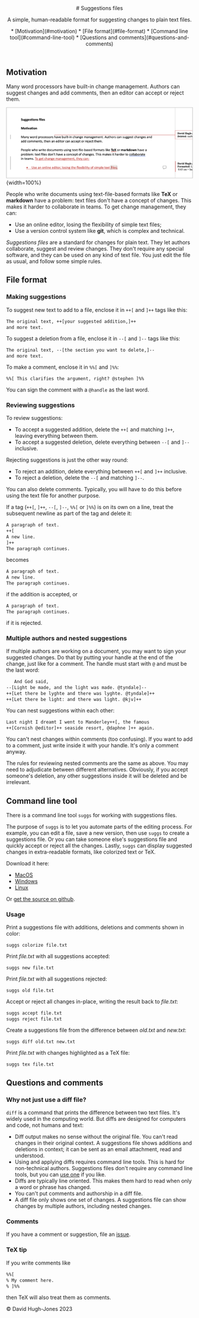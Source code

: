 
<!--
To rebuild index.md, run:

  pandoc index.md -t html --ascii -o index.html

This should happen automatically via the "pandoc.yml" github action 

-->

<link rel="stylesheet" href="simple.css">

<header>
# Suggestions files

A simple, human-readable format for suggesting changes to plain text files.

<nav>
* [Motivation](#motivation)
* [File format](#file-format)
* [Command line tool](#command-line-tool)
* [Questions and comments](#questions-and-comments)
</nav>

</header>

## Motivation

Many word processors have built-in change management. 
Authors can suggest changes and add comments,
then an editor can accept or reject them.

![Word screenshot](word-screenshot.png "Track changes in Microsoft Word"){width=100%}

People who write documents using text-file-based formats like **TeX** or
**markdown** have a problem: text files don't
have a concept of changes. This makes it harder to collaborate
in teams. To get change management, they can:

* Use an online editor, losing the flexibility of simple text files;
* Use a version control system like **git**, which is complex and technical.

*Suggestions files* are a standard for changes for plain text. They let
authors collaborate, suggest and review changes. They don't
require any special software, and they can be used on any kind
of text file. You just edit the file as usual, and follow some 
simple rules.


## File format

### Making suggestions

To suggest new text to add to a file, enclose it in `++[` and `]++` tags like this:

    The original text, ++[your suggested addition,]++ 
    and more text.

To suggest a deletion from a file, enclose it in `--[` and `]--` tags like this:

    The original text, --[the section you want to delete,]-- 
    and more text.

To make a comment, enclose it in `%%[` and `]%%`:

    %%[ This clarifies the argument, right? @stephen ]%%

You can sign the comment with a `@handle` as the last word.


### Reviewing suggestions

To review suggestions:

* To accept a suggested addition, delete the `++[` and matching `]++`, leaving 
  everything between them.
* To accept a suggested deletion, delete everything between `--[` and `]--` inclusive.

Rejecting suggestions is just the other way round:

* To reject an addition, delete everything between `++[` and `]++` inclusive.
* To reject a deletion, delete the `--[` and matching `]--`.

You can also delete comments. Typically, you will have to do this before
using the text file for another purpose.

If a tag (`++[`, `]++`, `--[`, `]--`, `%%[` or `]%%`) is on its own on a line,
treat the subsequent newline as part of the tag and delete it:

    A paragraph of text.
    ++[
    A new line.
    ]++
    The paragraph continues.

becomes

    A paragraph of text.
    A new line.
    The paragraph continues.

if the addition is accepted, or

    A paragraph of text.
    The paragraph continues.

if it is rejected.


### Multiple authors and nested suggestions

If multiple authors are working on a document, you may want to 
sign your suggested changes. Do that by putting your handle
at the end of the change, just like for a comment. The handle
must start with `@` and must be the last word:


       And God said, 
    --[Light be made, and the light was made. @tyndale]-- 
    ++[Let there be lyghte and there was lyghte. @tyndale]++
    ++[Let there be light: and there was light. @kjv]++
    
You can nest suggestions within each other:


    Last night I dreamt I went to Manderley++[, the famous 
    ++[Cornish @editor]++ seaside resort, @daphne ]++ again.

You can't nest changes within comments (too confusing). If you 
want to add to a comment, just write inside it with your handle.
It's only a comment anyway.

The rules for reviewing nested comments are the same as above.
You may need to adjudicate between different alternatives. Obviously,
if you accept someone's deletion, any other suggestions inside it
will be deleted and be irrelevant.


## Command line tool

There is a command line tool `suggs` for working with suggestions files.

The purpose of `suggs` is to let you automate parts of the editing process. For
example, you can edit a file, save a new version, then use `suggs` to create
a suggestions file. Or you can take someone else's suggestions file and 
quickly accept or reject all the changes. Lastly, `suggs` can display 
suggested changes in extra-readable formats, like colorized text or TeX.

Download it here:

* [MacOS](https://github.com/hughjonesd/suggestions/releases/download/v0.2.0/suggestions_v0.2.0_x86_64-apple-darwin.zip)
* [Windows](https://github.com/hughjonesd/suggestions/releases/download/v0.2.0/suggestions_v0.2.0_x86_64-pc-windows-gnu.zip)
* [Linux](https://github.com/hughjonesd/suggestions/releases/download/v0.2.0/suggestions_v0.2.0_x86_64-unknown-linux-musl.tar.gz)

Or [get the source on github](https://github.com/hughjonesd/suggestions).

### Usage

Print a suggestions file with additions, deletions and comments shown in 
color:

    suggs colorize file.txt

Print *file.txt* with all suggestions accepted:

    suggs new file.txt

Print *file.txt* with all suggestions rejected:

    suggs old file.txt

Accept or reject all changes in-place, writing the result back to *file.txt*:

    suggs accept file.txt
    suggs reject file.txt

Create a suggestions file from the difference between *old.txt* and *new.txt*: 

    suggs diff old.txt new.txt

Print *file.txt* with changes highlighted as a TeX file:

    suggs tex file.txt


## Questions and comments


### Why not just use a diff file?

`diff` is a command that prints the difference between two text files.
It's widely used in the computing world. But diffs are designed for 
computers and code, not humans and text:

* Diff output makes no sense without the original file. You can't read changes 
  in their original context. A suggestions file shows additions and deletions
  in context; it can be sent as an email attachment, read and understood.
* Using and applying diffs requires command line tools. This is hard for
  non-technical authors. Suggestions files 
  don't require any command line tools, but you can 
  [use one](https://github.com/hughjonesd/suggestions) if you like.
* Diffs are typically line oriented. This makes them hard to read 
  when only a word or phrase has changed.
* You can't put comments and authorship in a diff file.
* A diff file only shows one set of changes. A suggestions file can show changes by
  multiple authors, including nested changes.


### Comments

If you have a comment or suggestion, file an [issue](https://github.com/hughjonesd/suggestions).


### TeX tip

If you write comments like

    %%[
    % My comment here.
    % ]%%

then TeX will also treat them as comments.

<footer>
© David Hugh-Jones 2023
</footer>